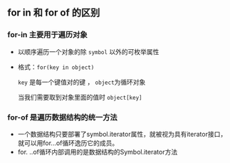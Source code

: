 ## for in 和 for of 的区别

### for-in  主要用于遍历对象

- 以顺序遍历一个对象的除 `symbol` 以外的可枚举属性

- 格式：`for(key in object)`

  `key` 是每一个键值对的键 ， `object`为循环对象

  当我们需要取到对象里面的值时 `object[key]`

### for-of 是遍历数据结构的统一方法

- 一个数据结构只要部署了symbol.iterator属性，就被视为具有iterator接口，
  就可以用for...of循环逸历它的成员。
- for. ..of循环内部调用的是数据结构的Symbol.iterator方法